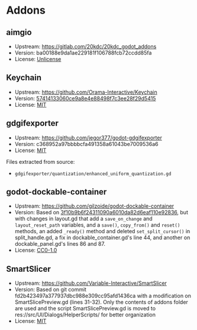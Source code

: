 # Addons

## aimgio

- Upstream: https://gitlab.com/20kdc/20kdc_godot_addons
- Version: ba00188e9da1ae229181f106788fcb72ccdd85fa
- License: [Unlicense](https://gitlab.com/20kdc/20kdc_godot_addons/-/blob/master/godot4/addons/aimg_io/COPYING.txt)

## Keychain

- Upstream: https://github.com/Orama-Interactive/Keychain
- Version: [57414133060ce9a8e4e88498f7c3ee28f29d5415](https://github.com/Orama-Interactive/Keychain/commit/57414133060ce9a8e4e88498f7c3ee28f29d5415)
- License: [MIT](https://github.com/Orama-Interactive/Keychain/blob/main/LICENSE)

## gdgifexporter

- Upstream: https://github.com/jegor377/godot-gdgifexporter
- Version: c368952a97bbbbcfa491358a61043be7009536a6
- License: [MIT](https://github.com/jegor377/godot-gdgifexporter/blob/master/LICENSE)

Files extracted from source:
- `gdgifexporter/quantization/enhanced_uniform_quantization.gd`

## godot-dockable-container

- Upstream: https://github.com/gilzoide/godot-dockable-container
- Version: Based on [3f10b9b6f24311090a6010da82d6eaf110e92836](https://github.com/OverloadedOrama/godot-dockable-container/commit/3f10b9b6f24311090a6010da82d6eaf110e92836), but with changes in layout.gd that add a `save_on_change` and `layout_reset_path` variables, and a `save()`, `copy_from()` and `reset()` methods, an added `_ready()` method and deleted `set_split_cursor()` in split_handle.gd, a fix in dockable_container.gd's line 44, and another on dockable_panel.gd's lines 86 and 87.
- License: [CC0-1.0](https://github.com/gilzoide/godot-dockable-container/blob/main/LICENSE)

## SmartSlicer

- Upstream: https://github.com/Variable-Interactive/SmartSlicer
- Version: Based on git commit fd2b423497a377937dbc988e309cc95afd1436ca with a modification on SmartSlicePreview.gd (lines 31-32). Only the contents of addons folder are used and the script SmartSlicePreview.gd is moved to res://src/UI/Dialogs/HelperScripts/ for better organization
- License: [MIT](https://github.com/Variable-Interactive/SmartSlicer/blob/main/LICENSE)


